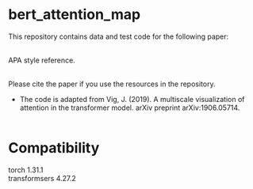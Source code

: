 # bert_attention_map

This repository contains data and test code for the following paper: <br/><br/>

APA style reference.<br/><br/>

Please cite the paper if you use the resources in the repository.<br/>

* The code is adapted from Vig, J. (2019). A multiscale visualization of attention in the transformer model. arXiv preprint arXiv:1906.05714.<br/><br/>

# Compatibility
torch 1.31.1<br/>
transformsers 4.27.2
